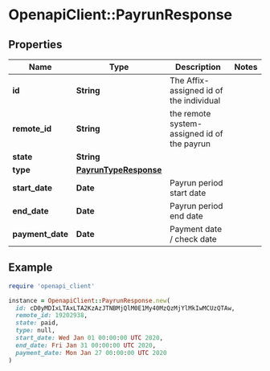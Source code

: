 # OpenapiClient::PayrunResponse

## Properties

| Name | Type | Description | Notes |
| ---- | ---- | ----------- | ----- |
| **id** | **String** | The Affix-assigned id of the individual |  |
| **remote_id** | **String** | the remote system-assigned id of the payrun |  |
| **state** | **String** |  |  |
| **type** | [**PayrunTypeResponse**](PayrunTypeResponse.md) |  |  |
| **start_date** | **Date** | Payrun period start date |  |
| **end_date** | **Date** | Payrun period end date |  |
| **payment_date** | **Date** | Payment date / check date |  |

## Example

```ruby
require 'openapi_client'

instance = OpenapiClient::PayrunResponse.new(
  id: cD0yMDIxLTAxLTA2KzAzJTNBMjQlM0E1My40MzQzMjYlMkIwMCUzQTAw,
  remote_id: 19202938,
  state: paid,
  type: null,
  start_date: Wed Jan 01 00:00:00 UTC 2020,
  end_date: Fri Jan 31 00:00:00 UTC 2020,
  payment_date: Mon Jan 27 00:00:00 UTC 2020
)
```

